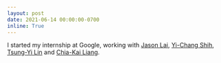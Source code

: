 ```yaml
---
layout: post
date: 2021-06-14 00:00:00-0700
inline: True
---
```


I started my internship at Google, working with [Jason Lai](https://www.wslai.net/), [Yi-Chang Shih](https://people.csail.mit.edu/yichangshih/), [Tsung-Yi Lin](https://vision.cornell.edu/se3/people/tsung-yi-lin/) and [Chia-Kai Liang](http://chiakailiang.org/).